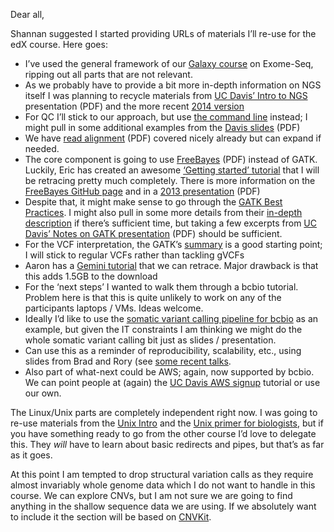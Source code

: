 Dear all,


Shannan suggested I started providing URLs of materials I’ll re-use for the edX course. Here goes:

* I’ve used the general framework of our [Galaxy course](http://scriptogr.am/ohofmann/exome-seq) on Exome-Seq, ripping out all parts that are not relevant.
* As we probably have to provide a bit more in-depth information on NGS itself I was planning to recycle materials from [UC Davis’ Intro to NGS](https://bioshare.bioinformatics.ucdavis.edu/bioshare/download/00000dyb3riyzvb/Next%20Gen%20Fundamentals%20Boot%20Camp%20-%202013%20June%2018.pdf) presentation (PDF) and the more recent [2014 version](http://training.bioinformatics.ucdavis.edu/docs/2014/09/september-2014-workshop/_downloads/Monday_JF_HTS_lecture.pdf)
* For QC I’ll stick to our approach, but use [the command line](http://training.bioinformatics.ucdavis.edu/docs/2014/09/september-2014-workshop/Monday_JF_QAI_exercises.html) instead; I might pull in some additional examples from the [Davis slides](http://training.bioinformatics.ucdavis.edu/docs/2014/09/september-2014-workshop/_downloads/Monday_JF_QAI_lecture.pdf) (PDF)
* We have [read alignment](http://training.bioinformatics.ucdavis.edu/docs/2014/09/september-2014-workshop/_downloads/Tuesday_JF_Alignment_lecture.pdf) (PDF) covered nicely already but can expand if needed. 
* The core component is going to use [FreeBayes](http://arxiv.org/pdf/1207.3907v2.pdf) (PDF) instead of GATK. Luckily, Eric has created an awesome [‘Getting started’ tutorial](http://clavius.bc.edu/~erik/CSHL-advanced-sequencing/freebayes-tutorial.html) that I will be retracing pretty much completely. There is more information on the [FreeBayes GitHub page](https://github.com/ekg/freebayes#readme) and in a [2013 presentation](http://clavius.bc.edu/~erik/CSHL-advanced-sequencing/CSHL%20advanced%20sequencing%20variant%20detection.pdf) (PDF)
* Despite that, it might make sense to go through the [GATK Best Practices](https://www.broadinstitute.org/gatk/guide/best-practices?bpm=DNAseq). I might also pull in some more details from their [in-depth description](http://www.scribd.com/doc/254312013/From-FastQ-Data-to-High-Confidence-Variant-Calls-The-Genome-Analysis-Toolkit-Best-Practices-Pipeline) if there’s sufficient time, but taking a few excerpts from [UC Davis’ Notes on GATK presentation](http://training.bioinformatics.ucdavis.edu/docs/2013/12/variant-discovery/_downloads/GATKvariantdiscovery_120913.pdf) (PDF) should be sufficient. 
* For the VCF interpretation, the GATK’s [summary](https://www.broadinstitute.org/gatk/guide/article?id=1268) is a good starting point; I will stick to regular VCFs rather than tackling gVCFs
* Aaron has a [Gemini tutorial](http://quinlanlab.org/tutorials/cshl2013/gemini.html) that we can retrace. Major drawback is that this adds 1.5GB to the download
* For the ‘next steps’ I wanted to walk them through a bcbio tutorial. Problem here is that this is quite unlikely to work on any of the participants laptops / VMs. Ideas welcome. 
* Ideally I’d like to use the [somatic variant calling pipeline for bcbio](https://bcbio-nextgen.readthedocs.org/en/latest/contents/testing.html#cancer-tumor-normal) as an example, but given the IT constraints I am thinking we might do the whole somatic variant calling bit just as slides / presentation. 
* Can use this as a reminder of reproducibility, scalability, etc., using slides from Brad and Rory (see [some recent talks](https://bcbio-nextgen.readthedocs.org/en/latest/contents/presentations.html). 
* Also part of what-next could be AWS; again, now supported by bcbio. We can point people at (again) the [UC Davis AWS signup](http://training.bioinformatics.ucdavis.edu/docs/2014/12/december-2014-workshop/Tuesday-AWS-Intro.html) tutorial or use our own.

The Linux/Unix parts are completely independent right now. I was going to re-use materials from the [Unix Intro](http://www.ee.surrey.ac.uk/Teaching/Unix/) and the [Unix primer for biologists](http://korflab.ucdavis.edu/unix_and_Perl/), but if you have something ready to go from the other course I’d love to delegate this. They _will_ have to learn about basic redirects and pipes, but that’s as far as it goes. 

At this point I am tempted to drop structural variation calls as they require almost invariably whole genome data which I do not want to handle in this course. We can explore CNVs, but I am not sure we are going to find anything in the shallow sequence data we are using. If we absolutely want to include it the section will be based on [CNVKit](http://cnvkit.readthedocs.org/en/latest/). 


